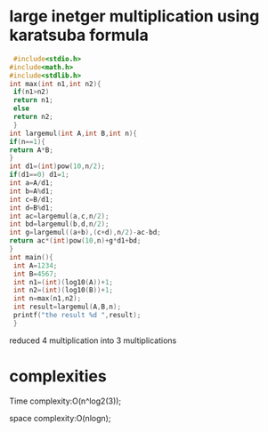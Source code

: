 # large inetger multiplication using karatsuba formula

```C
 #include<stdio.h>
#include<math.h>
#include<stdlib.h>
int max(int n1,int n2){
 if(n1>n2)
 return n1;
 else
 return n2;
 }
int largemul(int A,int B,int n){
if(n==1){
return A*B;
}
int d1=(int)pow(10,n/2);
if(d1==0) d1=1;
int a=A/d1;
int b=A%d1;
int c=B/d1;
int d=B%d1;
int ac=largemul(a,c,n/2);
int bd=largemul(b,d,n/2);
int g=largemul((a+b),(c+d),n/2)-ac-bd;
return ac*(int)pow(10,n)+g*d1+bd;
}
int main(){
 int A=1234;
 int B=4567;
 int n1=(int)(log10(A))+1;
 int n2=(int)(log10(B))+1;
 int n=max(n1,n2);
 int result=largemul(A,B,n);
 printf("the result %d ",result);
 }

```
reduced 4 multiplication into 3 multiplications

# complexities

Time complexity:O(n^log2(3));

space complexity:O(nlogn);
